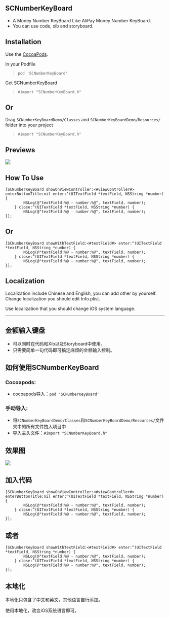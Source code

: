 ## SCNumberKeyBoard
* A Money Number KeyBoard Like AliPay Money Number KeyBoard.
* You can use code, xib and storyboard.

## Installation
Use the [CocoaPods](http://github.com/CocoaPods/CocoaPods).

In your Podfile
>`pod 'SCNumberKeyBoard'`

Get SCNumberKeyBoard
>`#import "SCNumberKeyBoard.h"`

## Or
Drag `SCNumberKeyBoardDemo/Classes` and `SCNumberKeyBoardDemo/Resources/` folder into your project
>`#import "SCNumberKeyBoard.h"`

## Previews
![](http://i1.tietuku.com/56d87eac2287ab33.gif)

## How To Use
```objc
[SCNumberKeyBoard showOnViewController:<#viewController#> enterButtonTitle:nil enter:^(UITextField *textField, NSString *number) {
        NSLog(@"textField:%@ - number:%@", textField, number);
    } close:^(UITextField *textField, NSString *number) {
        NSLog(@"textField:%@ - number:%@", textField, number);
}];
```
## Or
```objc
[SCNumberKeyBoard showWithTextField:<#textField#> enter:^(UITextField *textField, NSString *number) {
        NSLog(@"textField:%@ - number:%@", textField, number);
    } close:^(UITextField *textField, NSString *number) {
        NSLog(@"textField:%@ - number:%@", textField, number);
}];
```
## Localization
Localization include Chinese and English, you can add other by yourself. Change localization you should edit Info.plist.

Use localization that you should change iOS system language.

-----------------

## 金额输入键盘
* 可以同时在代码和Xib以及Storyboard中使用。
* 只需要简单一句代码即可搞定麻烦的金额输入控制。

## 如何使用SCNumberKeyBoard

### Cocoapods:
* cocoapods导入：`pod 'SCNumberKeyBoard'`

### 手动导入:
* 将`SCNumberKeyBoardDemo/Classes`和`SCNumberKeyBoardDemo/Resources/`文件夹中的所有文件拽入项目中
* 导入主头文件：`#import "SCNumberKeyBoard.h"`

## 效果图
![](http://i1.tietuku.com/56d87eac2287ab33.gif)

## 加入代码
```objc
[SCNumberKeyBoard showOnViewController:<#viewController#> enterButtonTitle:nil enter:^(UITextField *textField, NSString *number) {
        NSLog(@"textField:%@ - number:%@", textField, number);
    } close:^(UITextField *textField, NSString *number) {
        NSLog(@"textField:%@ - number:%@", textField, number);
}];
```
## 或者
```objc
[SCNumberKeyBoard showWithTextField:<#textField#> enter:^(UITextField *textField, NSString *number) {
        NSLog(@"textField:%@ - number:%@", textField, number);
    } close:^(UITextField *textField, NSString *number) {
        NSLog(@"textField:%@ - number:%@", textField, number);
}];
```
## 本地化
本地化只包含了中文和英文，其他语言自行添加。

使用本地化，改变iOS系统语言即可。

